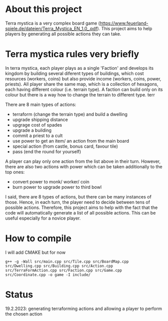 # About this project

Terra mystica is a very complex board game (https://www.feuerland-spiele.de/dateien/Terra_Mystica_EN_1.0_.pdf). This project aims to help players by generating all possible actions they can take. 

# Terra mystica rules very briefly

In terra mystica, each player plays as a single 'Faction' and develops its kingdom by building several diferent types of buildings, which cost resources (workers, coins) but also provide income (workers, coins, power, priests). All player share the same map, which is a collection of hexagons, each having different colour (i.e. terrain type). A faction can build only on its colour but there is a way how to change the terrain to different type. terr

There are 8 main types of actions:
 * terraform (change the terrain type) and build a dwelling
 * upgrade shipping distance
 * upgrage cost of spades
 * upgrade a building
 * commit a priest to a cult
 * use power to get an item/ an action from the main board
 * special action (from castle, bonus card, favour tile)
 * pass (end the round for yourself)
 
A player can play only one action from the list above in their turn. However, there are also two actions with power which can be taken additionally to the top ones:
 * convert power to monk/ worker/ coin
 * burn power to upgrade power to third bowl
 
I said, there are 8 types of actions, but there can be many instances of those. Hence, in each turn, the player need to decide between tens of possible actions. Therefore, this project aims to help with the fact that the code will automatically generate a list of all possible actions. This can be useful especially for a novice player. 

# How to compile

I will add CMAKE but for now

```
g++ -g -Wall src/main.cpp src/Tile.cpp src/BoardMap.cpp src/Dwelling.cpp src/Building.cpp src/Action.cpp src/TerraFormAction.cpp src/Faction.cpp src/Game.cpp src/Coordinate.cpp -o game -I include/
```

# Status
19.2.2023: generating terraforming actions and allowing a player to perform the chosen action
